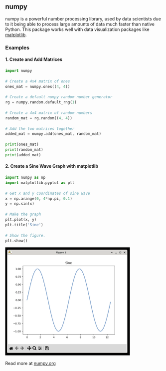 ## numpy

numpy is a powerful number processing library, used by data scientists due to it
being able to process large amounts of data much faster than native Python. This
package works well with data visualization packages like 
<a href="/extralibs/matplotlib/">matplotlib</a>.

### Examples

#### 1. Create and Add Matrices
```python
import numpy

# Create a 4x4 matrix of ones
ones_mat = numpy.ones((4, 4))

# Create a default numpy random number generator
rg = numpy.random.default_rng(1)

# Create a 4x4 matrix of random numbers
random_mat = rg.random((4, 4))

# Add the two matrices together
added_mat = numpy.add(ones_mat, random_mat)

print(ones_mat)
print(random_mat)
print(added_mat)
```

#### 2. Create a Sine Wave Graph with matplotlib
```python
import numpy as np
import matplotlib.pyplot as plt

# Get x and y coordinates of sine wave
x = np.arange(0, 4*np.pi, 0.1)
y = np.sin(x)

# Make the graph
plt.plot(x, y)
plt.title('Sine')

# Show the figure.
plt.show()
```

<img src="../../assets/img/numpy-matplotlib-sine.png" width="400px"/>

Read more at <a href="https://numpy.org/doc/stable/">numpy.org</a>